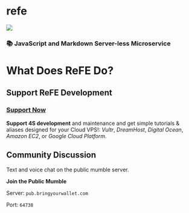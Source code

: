 # refe
![](https://raw.githubusercontent.com/refeStack/refe/master/img/refe-wide.png)

### 📚 JavaScript and Markdown Server-less Microservice

# What Does ReFE Do?



## Support ReFE Development

### **[Support Now](https://bringyourwallet.com/donate)**

**Support 4S development** and maintenance and get simple tutorials & aliases designed for your Cloud VPS!: _Vultr_, _DreamHost_, _Digital Ocean_, _Amazon EC2_, or _Google Cloud Platform_.


## Community Discussion

Text and voice chat on the public mumble server.

**Join the Public Mumble**

Server: `pub.bringyourwallet.com`

Port: `64738`
